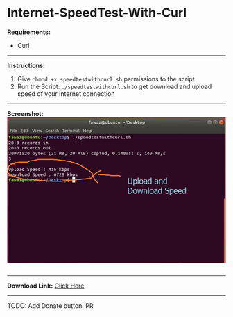 # Internet-SpeedTest-With-Curl

**Requirements:**
- Curl

------------


**Instructions:**
1.  Give `chmod +x speedtestwithcurl.sh` permissions to the script
1.  Run the Script: `./speedtestwithcurl.sh` to get download and upload speed of your internet connection

------------

**Screenshot:** <br>
![Tool Screenshot](https://github.com/fawazahmed0/Internet-SpeedTest-With-Curl/raw/master/screenshot.jpg "Tool Screenshot")

------------

**Download Link:** [Click Here](https://github.com/fawazahmed0/Internet-SpeedTest-With-Curl/releases/latest/download/speedtestwithcurl.sh "Click Here")

------------

TODO:
Add Donate button,
PR
